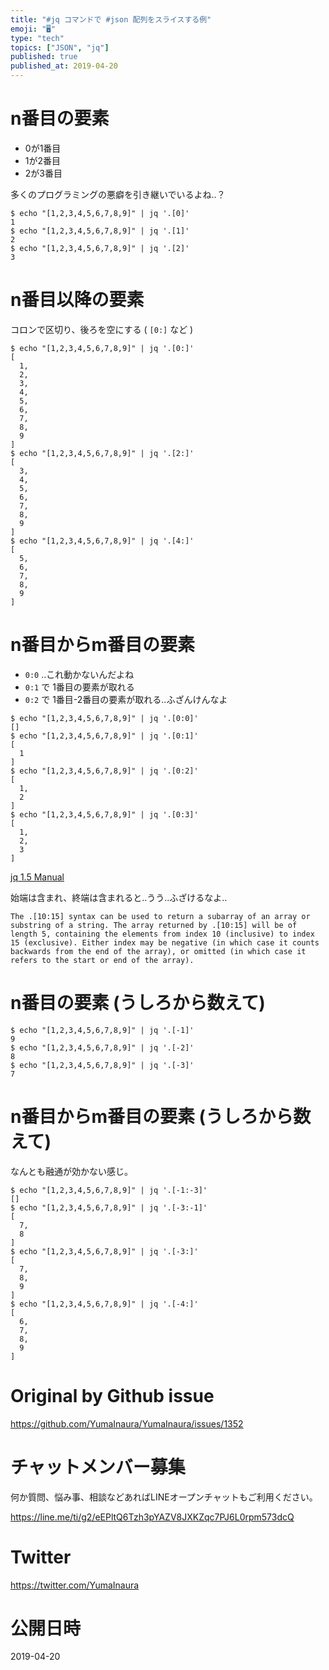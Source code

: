 ```yaml
---
title: "#jq コマンドで #json 配列をスライスする例"
emoji: "🖥"
type: "tech"
topics: ["JSON", "jq"]
published: true
published_at: 2019-04-20
---
```


# n番目の要素

- 0が1番目
- 1が2番目
- 2が3番目

多くのプログラミングの悪癖を引き継いでいるよね‥？

```
$ echo "[1,2,3,4,5,6,7,8,9]" | jq '.[0]'
1
$ echo "[1,2,3,4,5,6,7,8,9]" | jq '.[1]'
2
$ echo "[1,2,3,4,5,6,7,8,9]" | jq '.[2]'
3
```

# n番目以降の要素

コロンで区切り、後ろを空にする ( `[0:]` など  )

```
$ echo "[1,2,3,4,5,6,7,8,9]" | jq '.[0:]'
[
  1,
  2,
  3,
  4,
  5,
  6,
  7,
  8,
  9
]
$ echo "[1,2,3,4,5,6,7,8,9]" | jq '.[2:]'
[
  3,
  4,
  5,
  6,
  7,
  8,
  9
]
$ echo "[1,2,3,4,5,6,7,8,9]" | jq '.[4:]'
[
  5,
  6,
  7,
  8,
  9
]

```


# n番目からm番目の要素

- `0:0` ‥これ動かないんだよね
- `0:1` で 1番目の要素が取れる
- `0:2` で 1番目-2番目の要素が取れる‥ふざんけんなよ


```
$ echo "[1,2,3,4,5,6,7,8,9]" | jq '.[0:0]'
[]
$ echo "[1,2,3,4,5,6,7,8,9]" | jq '.[0:1]'
[
  1
]
$ echo "[1,2,3,4,5,6,7,8,9]" | jq '.[0:2]'
[
  1,
  2
]
$ echo "[1,2,3,4,5,6,7,8,9]" | jq '.[0:3]'
[
  1,
  2,
  3
]
```


[jq 1.5 Manual](https://stedolan.github.io/jq/manual/v1.5/)

始端は含まれ、終端は含まれると‥うう‥ふざけるなよ‥

```
The .[10:15] syntax can be used to return a subarray of an array or substring of a string. The array returned by .[10:15] will be of length 5, containing the elements from index 10 (inclusive) to index 15 (exclusive). Either index may be negative (in which case it counts backwards from the end of the array), or omitted (in which case it refers to the start or end of the array).
```


# n番目の要素 (うしろから数えて)


```
$ echo "[1,2,3,4,5,6,7,8,9]" | jq '.[-1]'
9
$ echo "[1,2,3,4,5,6,7,8,9]" | jq '.[-2]'
8
$ echo "[1,2,3,4,5,6,7,8,9]" | jq '.[-3]'
7
```



# n番目からm番目の要素 (うしろから数えて)

なんとも融通が効かない感じ。

```
$ echo "[1,2,3,4,5,6,7,8,9]" | jq '.[-1:-3]'
[]
$ echo "[1,2,3,4,5,6,7,8,9]" | jq '.[-3:-1]'
[
  7,
  8
]
$ echo "[1,2,3,4,5,6,7,8,9]" | jq '.[-3:]'
[
  7,
  8,
  9
]
$ echo "[1,2,3,4,5,6,7,8,9]" | jq '.[-4:]'
[
  6,
  7,
  8,
  9
]
```

# Original by Github issue

https://github.com/YumaInaura/YumaInaura/issues/1352








<!-- Update From Qiita API -->

# チャットメンバー募集


何か質問、悩み事、相談などあればLINEオープンチャットもご利用ください。

https://line.me/ti/g2/eEPltQ6Tzh3pYAZV8JXKZqc7PJ6L0rpm573dcQ





# Twitter


https://twitter.com/YumaInaura


<!-- Update From Qiita API -->



# 公開日時

2019-04-20
